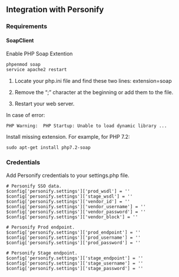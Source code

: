 ## Integration with Personify

### Requirements

#### SoapClient

Enable PHP Soap Extention
```sh
phpenmod soap
service apache2 restart
```
1. Locate your php.ini file and find these two lines:
  extension=soap
  
2. Remove the “;” character at the beginning or add them to the file.

3. Restart your web server.

In case of error: 
```
PHP Warning:  PHP Startup: Unable to load dynamic library ...
```
Install missing extension. For example, for PHP 7.2:
```
sudo apt-get install php7.2-soap
```

### Credentials 

Add Personify credentials to your settings.php file.

```
# Personify SSO data.
$config['personify.settings']['prod_wsdl'] = ''
$config['personify.settings']['stage_wsdl'] = ''
$config['personify.settings']['vendor_id'] = ''
$config['personify.settings']['vendor_username'] = ''
$config['personify.settings']['vendor_password'] = ''
$config['personify.settings']['vendor_block'] = ''

# Personify Prod endpoint.
$config['personify.settings']['prod_endpoint'] = ''
$config['personify.settings']['prod_username'] = ''
$config['personify.settings']['prod_password'] = ''

# Personify Stage endpoint.
$config['personify.settings']['stage_endpoint'] = ''
$config['personify.settings']['stage_username'] = ''
$config['personify.settings']['stage_password'] = ''
```
